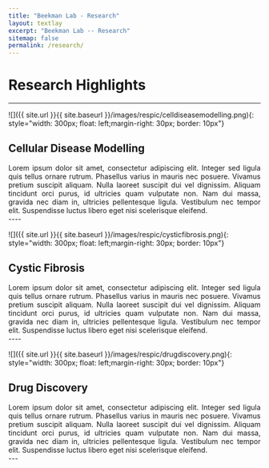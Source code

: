 ```yaml
---
title: "Beekman Lab - Research"
layout: textlay
excerpt: "Beekman Lab -- Research"
sitemap: false
permalink: /research/
---
```


# Research Highlights

---

![]({{ site.url }}{{ site.baseurl }}/images/respic/celldiseasemodelling.png){: style="width: 300px; float: left;margin-right: 30px; border: 10px"}

## Cellular Disease Modelling
<div style="text-align: justify">
Lorem ipsum dolor sit amet, consectetur adipiscing elit. Integer sed ligula quis tellus ornare rutrum. Phasellus varius in mauris nec posuere. Vivamus pretium suscipit aliquam. Nulla laoreet suscipit dui vel dignissim. Aliquam tincidunt orci purus, id ultricies quam vulputate non. Nam dui massa, gravida nec diam in, ultricies pellentesque ligula. Vestibulum nec tempor elit. Suspendisse luctus libero eget nisi scelerisque eleifend. 
</div>
---- 


![]({{ site.url }}{{ site.baseurl }}/images/respic/cysticfibrosis.png){: style="width: 300px; float: left;margin-right: 30px; border: 10px"}

## Cystic Fibrosis
<div style="text-align: justify">
Lorem ipsum dolor sit amet, consectetur adipiscing elit. Integer sed ligula quis tellus ornare rutrum. Phasellus varius in mauris nec posuere. Vivamus pretium suscipit aliquam. Nulla laoreet suscipit dui vel dignissim. Aliquam tincidunt orci purus, id ultricies quam vulputate non. Nam dui massa, gravida nec diam in, ultricies pellentesque ligula. Vestibulum nec tempor elit. Suspendisse luctus libero eget nisi scelerisque eleifend.  
</div>
---- 





![]({{ site.url }}{{ site.baseurl }}/images/respic/drugdiscovery.png){: style="width: 300px; float: left;margin-right: 30px; border: 10px"}

## Drug Discovery 
<div style="text-align: justify">
Lorem ipsum dolor sit amet, consectetur adipiscing elit. Integer sed ligula quis tellus ornare rutrum. Phasellus varius in mauris nec posuere. Vivamus pretium suscipit aliquam. Nulla laoreet suscipit dui vel dignissim. Aliquam tincidunt orci purus, id ultricies quam vulputate non. Nam dui massa, gravida nec diam in, ultricies pellentesque ligula. Vestibulum nec tempor elit. Suspendisse luctus libero eget nisi scelerisque eleifend. 
</div>
---


